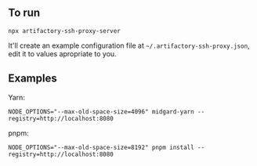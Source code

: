 ## To run

```
npx artifactory-ssh-proxy-server
```

It'll create an example configuration file at `~/.artifactory-ssh-proxy.json`, edit it to values apropriate to you.

## Examples

Yarn:
```
NODE_OPTIONS="--max-old-space-size=4096" midgard-yarn --registry=http://localhost:8080
```

pnpm:
```
NODE_OPTIONS="--max-old-space-size=8192" pnpm install --registry=http://localhost:8080
```